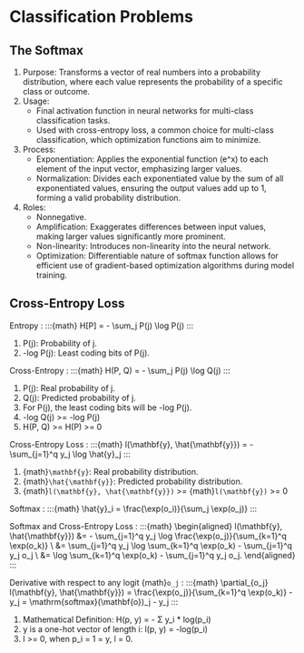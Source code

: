 # Classification Problems

## The Softmax

1. Purpose: Transforms a vector of real numbers into a probability
            distribution, where each value represents the probability of
            a specific class or outcome.
2. Usage:
   * Final activation function in neural networks for multi-class
     classification tasks.
   * Used with cross-entropy loss, a common choice for multi-class
     classification, which optimization functions aim to minimize.
3. Process:
   * Exponentiation: Applies the exponential function (e^x) to each element
                     of the input vector, emphasizing larger values.
   * Normalization: Divides each exponentiated value by the sum of all
                    exponentiated values, ensuring the output values add
                    up to 1, forming a valid probability distribution.
4. Roles:
   * Nonnegative.
   * Amplification: Exaggerates differences between input values, making
                    larger values significantly more prominent.
   * Non-linearity: Introduces non-linearity into the neural network.
   * Optimization: Differentiable nature of softmax function allows for
                   efficient use of gradient-based optimization algorithms
                   during model training.

## Cross-Entropy Loss

Entropy
: :::{math}
  H[P] = - \sum_j P(j) \log P(j)
  :::
  1. P(j): Probability of j.
  2. -log P(j): Least coding bits of P(j).

Cross-Entropy
: :::{math}
  H(P, Q) = - \sum_j P(j) \log Q(j)
  :::
  1. P(j): Real probability of j.
  2. Q(j): Predicted probability of j.
  3. For P(j), the least coding bits will be -log P(j).
  4. -log Q(j) >= -log P(j)
  5. H(P, Q) >= H(P) >= 0

Cross-Entropy Loss
: :::{math}
  l(\mathbf{y}, \hat{\mathbf{y}}) = - \sum_{j=1}^q y_j \log \hat{y}_j
  :::
  1. {math}`\mathbf{y}`: Real probability distribution.
  2. {math}`\hat{\mathbf{y}}`: Predicted probability distribution.
  3. {math}`l(\mathbf{y}, \hat{\mathbf{y}})` >= {math}`l(\mathbf{y})` >= 0

Softmax
: :::{math}
  \hat{y}_i = \frac{\exp(o_i)}{\sum_j \exp(o_j)}
  :::

Softmax and Cross-Entropy Loss
: :::{math}
  \begin{aligned}
   l(\mathbf{y}, \hat{\mathbf{y}}) &=  - \sum_{j=1}^q y_j \log
   \frac{\exp(o_j)}{\sum_{k=1}^q \exp(o_k)} \\
   &= \sum_{j=1}^q y_j \log \sum_{k=1}^q \exp(o_k) - \sum_{j=1}^q y_j o_j \\
   &= \log \sum_{k=1}^q \exp(o_k) - \sum_{j=1}^q y_j o_j.
   \end{aligned}
  :::

Derivative with respect to any logit {math}`o_j`
: :::{math}
  \partial_{o_j} l(\mathbf{y}, \hat{\mathbf{y}}) =
  \frac{\exp(o_j)}{\sum_{k=1}^q \exp(o_k)} - y_j =
  \mathrm{softmax}(\mathbf{o})_j - y_j
  :::

1. Mathematical Definition: H(p, y) = - Σ y_i * log(p_i)
2. y is a one-hot vector of length i: l(p, y) = -log(p_i)
3. l >= 0, when p_i = 1 = y, l = 0.
